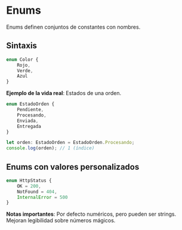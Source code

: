 # Enums

Enums definen conjuntos de constantes con nombres.

## Sintaxis

```typescript
enum Color {
    Rojo,
    Verde,
    Azul
}
```

**Ejemplo de la vida real**: Estados de una orden.

```typescript
enum EstadoOrden {
    Pendiente,
    Procesando,
    Enviada,
    Entregada
}

let orden: EstadoOrden = EstadoOrden.Procesando;
console.log(orden); // 1 (índice)
```

## Enums con valores personalizados

```typescript
enum HttpStatus {
    OK = 200,
    NotFound = 404,
    InternalError = 500
}
```

**Notas importantes**: Por defecto numéricos, pero pueden ser strings. Mejoran legibilidad sobre números mágicos.